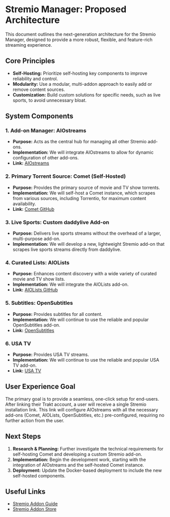 # Stremio Manager: Proposed Architecture

This document outlines the next-generation architecture for the Stremio Manager, designed to provide a more robust, flexible, and feature-rich streaming experience.

## Core Principles

- **Self-Hosting:** Prioritize self-hosting key components to improve reliability and control.
- **Modularity:** Use a modular, multi-addon approach to easily add or remove content sources.
- **Customization:** Build custom solutions for specific needs, such as live sports, to avoid unnecessary bloat.

## System Components

### 1. Add-on Manager: AIOstreams

- **Purpose:** Acts as the central hub for managing all other Stremio add-ons.
- **Implementation:** We will integrate AIOstreams to allow for dynamic configuration of other add-ons.
- **Link:** [AIOstreams](https://beta.stremio-addons.net/addons/aiostreams)

### 2. Primary Torrent Source: Comet (Self-Hosted)

- **Purpose:** Provides the primary source of movie and TV show torrents.
- **Implementation:** We will self-host a Comet instance, which scrapes from various sources, including Torrentio, for maximum content availability.
- **Link:** [Comet GitHub](https://github.com/g0ldyy/comet)

### 3. Live Sports: Custom daddylive Add-on

- **Purpose:** Delivers live sports streams without the overhead of a larger, multi-purpose add-on.
- **Implementation:** We will develop a new, lightweight Stremio add-on that scrapes live sports streams directly from daddylive.

### 4. Curated Lists: AIOLists

- **Purpose:** Enhances content discovery with a wide variety of curated movie and TV show lists.
- **Implementation:** We will integrate the AIOLists add-on.
- **Link:** [AIOLists GitHub](https://github.com/SebastianMorel/AIOLists)

### 5. Subtitles: OpenSubtitles

- **Purpose:** Provides subtitles for all content.
- **Implementation:** We will continue to use the reliable and popular OpenSubtitles add-on.
- **Link:** [OpenSubtitles](https://opensubtitlesv3-pro.dexter21767.com/configure/)

### 6. USA TV

- **Purpose:** Provides USA TV streams.
- **Implementation:** We will continue to use the reliable and popular USA TV add-on.
- **Link:** [USA TV](https://beta.stremio-addons.net/addons/usa-tv)

## User Experience Goal

The primary goal is to provide a seamless, one-click setup for end-users. After linking their Trakt account, a user will receive a single Stremio installation link. This link will configure AIOstreams with all the necessary add-ons (Comet, AIOLists, OpenSubtitles, etc.) pre-configured, requiring no further action from the user.

## Next Steps

1.  **Research & Planning:** Further investigate the technical requirements for self-hosting Comet and developing a custom Stremio add-on.
2.  **Implementation:** Begin the development work, starting with the integration of AIOstreams and the self-hosted Comet instance.
3.  **Deployment:** Update the Docker-based deployment to include the new self-hosted components.

## Useful Links
- [Stremio Addon Guide](https://guides.viren070.me/)
- [Stremio Addon Store](https://beta.stremio-addons.net/)